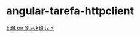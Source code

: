 # angular-tarefa-httpclient

[Edit on StackBlitz ⚡️](https://stackblitz.com/edit/angular-ivy-nhgeyz-z52n4x)